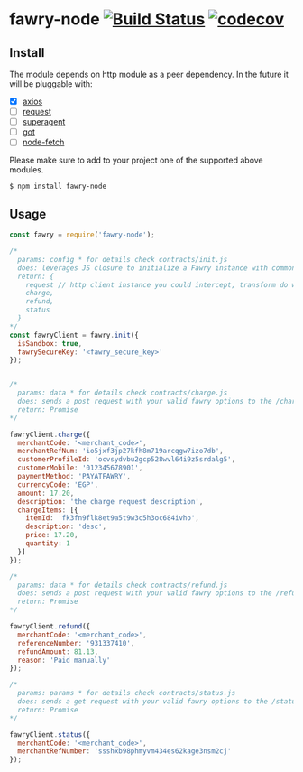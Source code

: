 # fawry-node [![Build Status](https://travis-ci.com/fawry-api/fawry-node.svg?branch=master)](https://travis-ci.com/fawry-api/fawry-node) [![codecov](https://codecov.io/gh/fawry-api/fawry-node/badge.svg?branch=master)](https://codecov.io/gh/fawry-api/fawry-node?branch=master)


## Install

The module depends on http module as a peer dependency.
In the future it will be pluggable with:

  - [x] [axios](https://github.com/axios/axios)
  - [ ] [request](https://github.com/request/request)
  - [ ] [superagent](https://github.com/visionmedia/superagent)
  - [ ] [got](https://github.com/sindresorhus/got)
  - [ ] [node-fetch](https://github.com/bitinn/node-fetch)

Please make sure to add to your project one of the supported above modules.

```
$ npm install fawry-node
```


## Usage

```js
const fawry = require('fawry-node');

/*
  params: config * for details check contracts/init.js
  does: leverages JS closure to initialize a Fawry instance with common configration
  return: {
    request // http client instance you could intercept, transform do whatever the http module supports
    charge,
    refund,
    status
  }
*/
const fawryClient = fawry.init({
  isSandbox: true,
  fawrySecureKey: '<fawry_secure_key>'
});


/*
  params: data * for details check contracts/charge.js
  does: sends a post request with your valid fawry options to the /charge endpint
  return: Promise
*/

fawryClient.charge({
  merchantCode: '<merchant_code>',
  merchantRefNum: 'io5jxf3jp27kfh8m719arcqgw7izo7db',
  customerProfileId: 'ocvsydvbu2gcp528wvl64i9z5srdalg5',
  customerMobile: '012345678901',
  paymentMethod: 'PAYATFAWRY',
  currencyCode: 'EGP',
  amount: 17.20,
  description: 'the charge request description',
  chargeItems: [{
    itemId: 'fk3fn9flk8et9a5t9w3c5h3oc684ivho',
    description: 'desc',
    price: 17.20,
    quantity: 1
  }]
});

/*
  params: data * for details check contracts/refund.js
  does: sends a post request with your valid fawry options to the /refund endpint
  return: Promise
*/

fawryClient.refund({
  merchantCode: '<merchant_code>',
  referenceNumber: '931337410',
  refundAmount: 81.13,
  reason: 'Paid manually'
});

/*
  params: params * for details check contracts/status.js
  does: sends a get request with your valid fawry options to the /status endpint
  return: Promise
*/

fawryClient.status({
  merchantCode: '<merchant_code>',
  merchantRefNumber: 'ssshxb98phmyvm434es62kage3nsm2cj'
});
```
